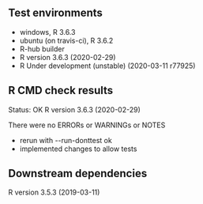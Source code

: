 ## Test environments
* windows, R 3.6.3
* ubuntu (on travis-ci), R 3.6.2
* R-hub builder
* R version 3.6.3 (2020-02-29)
* R Under development (unstable) (2020-03-11 r77925)

## R CMD check results
Status: OK
R version 3.6.3 (2020-02-29)

There were no ERRORs or WARNINGs or NOTES

  * rerun with --run-donttest ok
  * implemented changes to allow tests
  
## Downstream dependencies
R version 3.5.3 (2019-03-11)

